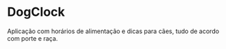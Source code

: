 # DogClock
Aplicação com horários de alimentação e dicas para cães, tudo de acordo com porte e raça.
